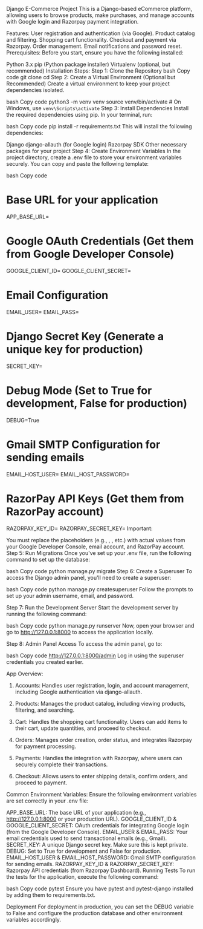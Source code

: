 Django E-Commerce Project
This is a Django-based eCommerce platform, allowing users to browse products, make purchases, and manage accounts with Google login and Razorpay payment integration.

Features:
User registration and authentication (via Google).
Product catalog and filtering.
Shopping cart functionality.
Checkout and payment via Razorpay.
Order management.
Email notifications and password reset.
Prerequisites:
Before you start, ensure you have the following installed:

Python 3.x
pip (Python package installer)
Virtualenv (optional, but recommended)
Installation Steps:
Step 1: Clone the Repository
bash
Copy code
git clone <your-repository-url>
cd <your-project-directory>
Step 2: Create a Virtual Environment (Optional but Recommended)
Create a virtual environment to keep your project dependencies isolated.

bash
Copy code
python3 -m venv venv
source venv/bin/activate  # On Windows, use `venv\Scripts\activate`
Step 3: Install Dependencies
Install the required dependencies using pip. In your terminal, run:

bash
Copy code
pip install -r requirements.txt
This will install the following dependencies:

Django
django-allauth (for Google login)
Razorpay SDK
Other necessary packages for your project
Step 4: Create Environment Variables
In the project directory, create a .env file to store your environment variables securely. You can copy and paste the following template:

bash
Copy code
# Base URL for your application
APP_BASE_URL= <your-app-base-url>

# Google OAuth Credentials (Get them from Google Developer Console)
GOOGLE_CLIENT_ID= <your-google-client-id>
GOOGLE_CLIENT_SECRET= <your-google-client-secret>

# Email Configuration
EMAIL_USER= <your-email-address>
EMAIL_PASS= <your-email-password>

# Django Secret Key (Generate a unique key for production)
SECRET_KEY= <your-secret-key>

# Debug Mode (Set to True for development, False for production)
DEBUG=True

# Gmail SMTP Configuration for sending emails
EMAIL_HOST_USER= <your-email-address>
EMAIL_HOST_PASSWORD= <your-email-password>

# RazorPay API Keys (Get them from RazorPay account)
RAZORPAY_KEY_ID= <your-razorpay-key-id>
RAZORPAY_SECRET_KEY= <your-razorpay-secret-key>
Important:

You must replace the placeholders (e.g., <your-google-client-id>, <your-email-address>, etc.) with actual values from your Google Developer Console, email account, and RazorPay account.
Step 5: Run Migrations
Once you've set up your .env file, run the following command to set up the database:

bash
Copy code
python manage.py migrate
Step 6: Create a Superuser
To access the Django admin panel, you'll need to create a superuser:

bash
Copy code
python manage.py createsuperuser
Follow the prompts to set up your admin username, email, and password.

Step 7: Run the Development Server
Start the development server by running the following command:

bash
Copy code
python manage.py runserver
Now, open your browser and go to http://127.0.0.1:8000 to access the application locally.

Step 8: Admin Panel Access
To access the admin panel, go to:

bash
Copy code
http://127.0.0.1:8000/admin
Log in using the superuser credentials you created earlier.

App Overview:
1. Accounts:
Handles user registration, login, and account management, including Google authentication via django-allauth.

2. Products:
Manages the product catalog, including viewing products, filtering, and searching.

3. Cart:
Handles the shopping cart functionality. Users can add items to their cart, update quantities, and proceed to checkout.

4. Orders:
Manages order creation, order status, and integrates Razorpay for payment processing.

5. Payments:
Handles the integration with Razorpay, where users can securely complete their transactions.

6. Checkout:
Allows users to enter shipping details, confirm orders, and proceed to payment.

Common Environment Variables:
Ensure the following environment variables are set correctly in your .env file:

APP_BASE_URL: The base URL of your application (e.g., http://127.0.0.1:8000 or your production URL).
GOOGLE_CLIENT_ID & GOOGLE_CLIENT_SECRET: OAuth credentials for integrating Google login (from the Google Developer Console).
EMAIL_USER & EMAIL_PASS: Your email credentials used to send transactional emails (e.g., Gmail).
SECRET_KEY: A unique Django secret key. Make sure this is kept private.
DEBUG: Set to True for development and False for production.
EMAIL_HOST_USER & EMAIL_HOST_PASSWORD: Gmail SMTP configuration for sending emails.
RAZORPAY_KEY_ID & RAZORPAY_SECRET_KEY: Razorpay API credentials (from Razorpay Dashboard).
Running Tests
To run the tests for the application, execute the following command:

bash
Copy code
pytest
Ensure you have pytest and pytest-django installed by adding them to requirements.txt.

Deployment
For deployment in production, you can set the DEBUG variable to False and configure the production database and other environment variables accordingly. 